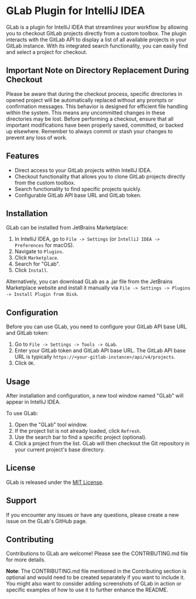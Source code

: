 # GLab Plugin for IntelliJ IDEA

GLab is a plugin for IntelliJ IDEA that streamlines your workflow by allowing you to checkout GitLab projects directly from a custom toolbox. The plugin interacts with the GitLab API to display a list of all available projects in your GitLab instance. With its integrated search functionality, you can easily find and select a project for checkout.

## Important Note on Directory Replacement During Checkout
Please be aware that during the checkout process, specific directories in opened project will be automatically replaced without any prompts or confirmation messages. This behavior is designed for efficient file handling within the system.
This means any uncommitted changes in these directories may be lost. Before performing a checkout, ensure that all important modifications have been properly saved, committed, or backed up elsewhere.
Remember to always commit or stash your changes to prevent any loss of work.

## Features
- Direct access to your GitLab projects within IntelliJ IDEA.
- Checkout functionality that allows you to clone GitLab projects directly from the custom toolbox.
- Search functionality to find specific projects quickly.
- Configurable GitLab API base URL and GitLab token.

## Installation
GLab can be installed from JetBrains Marketplace:

1. In IntelliJ IDEA, go to `File -> Settings` (or `IntelliJ IDEA -> Preferences` for macOS).
2. Navigate to `Plugins`.
3. Click `Marketplace`.
4. Search for "GLab".
5. Click `Install`.

Alternatively, you can download GLab as a .jar file from the JetBrains Marketplace website and install it manually via `File -> Settings -> Plugins -> Install Plugin from Disk`.

## Configuration
Before you can use GLab, you need to configure your GitLab API base URL and GitLab token:

1. Go to `File -> Settings -> Tools -> GLab`.
2. Enter your GitLab token and GitLab API base URL. The GitLab API base URL is typically `https://<your-gitlab-instance>/api/v4/projects`.
3. Click `OK`.

## Usage
After installation and configuration, a new tool window named "GLab" will appear in IntelliJ IDEA.

To use GLab:

1. Open the "GLab" tool window.
2. If the project list is not already loaded, click `Refresh`.
3. Use the search bar to find a specific project (optional).
4. Click a project from the list. GLab will then checkout the Git repository in your current project's base directory.

## License
GLab is released under the [MIT License](https://opensource.org/licenses/MIT).

## Support
If you encounter any issues or have any questions, please create a new issue on the GLab's GitHub page.

## Contributing
Contributions to GLab are welcome! Please see the CONTRIBUTING.md file for more details.

**Note**: The CONTRIBUTING.md file mentioned in the Contributing section is optional and would need to be created separately if you want to include it. You might also want to consider adding screenshots of GLab in action or specific examples of how to use it to further enhance the README.
